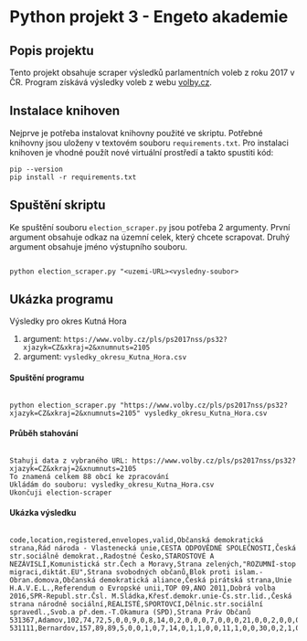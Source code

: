# Python projekt 3 - Engeto akademie
## Popis projektu
Tento projekt obsahuje scraper výsledků parlamentních voleb z roku 2017 v ČR. Program získává výsledky voleb z webu [volby.cz](https://www.volby.cz/pls/ps2017nss/ps3?xjazyk=CZ).

## Instalace knihoven
Nejprve je potřeba instalovat knihovny použité ve skriptu. Potřebné knihovny jsou uloženy v textovém souboru ```requirements.txt```. Pro instalaci knihoven je vhodné použít nové virtuální prostředí a takto spustiti kód:
```
pip --version
pip install -r requirements.txt

```
## Spuštění skriptu
Ke spuštění souboru ```election_scraper.py``` jsou potřeba 2 argumenty. První argument obsahuje odkaz na územní celek, který chcete scrapovat. Druhý argument obsahuje jméno výstupního souboru.
```

python election_scraper.py "<uzemi-URL><vysledny-soubor>

```
## Ukázka programu
Výsledky pro okres Kutná Hora
1. argument: ```https://www.volby.cz/pls/ps2017nss/ps32?xjazyk=CZ&xkraj=2&xnumnuts=2105```
2. argument: ```vysledky_okresu_Kutna_Hora.csv```
#### Spuštění programu
```

python election_scraper.py "https://www.volby.cz/pls/ps2017nss/ps32?xjazyk=CZ&xkraj=2&xnumnuts=2105" vysledky_okresu_Kutna_Hora.csv

```
#### Průběh stahování
```

Stahuji data z vybraného URL: https://www.volby.cz/pls/ps2017nss/ps32?xjazyk=CZ&xkraj=2&xnumnuts=2105
To znamená celkem 88 obcí ke zpracování
Ukládám do souboru: vysledky_okresu_Kutna_Hora.csv
Ukončuji election-scraper

```
#### Ukázka výsledku
```

code,location,registered,envelopes,valid,Občanská demokratická strana,Řád národa - Vlastenecká unie,CESTA ODPOVĚDNÉ SPOLEČNOSTI,Česká str.sociálně demokrat.,Radostné Česko,STAROSTOVÉ A NEZÁVISLÍ,Komunistická str.Čech a Moravy,Strana zelených,"ROZUMNÍ-stop migraci,diktát.EU",Strana svobodných občanů,Blok proti islam.-Obran.domova,Občanská demokratická aliance,Česká pirátská strana,Unie H.A.V.E.L.,Referendum o Evropské unii,TOP 09,ANO 2011,Dobrá volba 2016,SPR-Republ.str.Čsl. M.Sládka,Křesť.demokr.unie-Čs.str.lid.,Česká strana národně sociální,REALISTÉ,SPORTOVCI,Dělnic.str.sociální spravedl.,Svob.a př.dem.-T.Okamura (SPD),Strana Práv Občanů
531367,Adamov,102,74,72,5,0,0,9,0,8,14,0,2,0,0,0,7,0,0,0,21,0,0,2,0,0,0,0,4,0
531111,Bernardov,157,89,89,5,0,0,1,0,7,14,0,1,1,0,0,11,1,0,0,30,0,2,1,0,1,0,1,11,2

```
